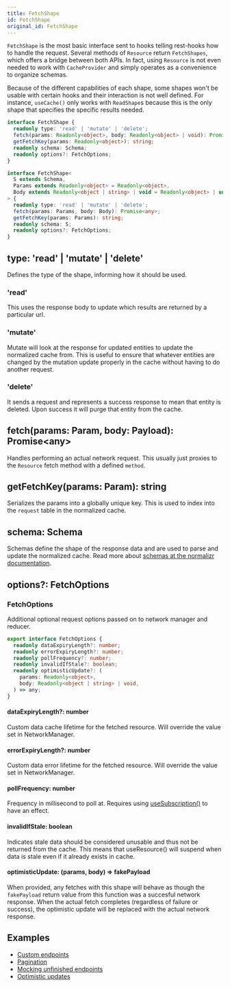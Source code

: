 ```yaml
---
title: FetchShape
id: FetchShape
original_id: FetchShape
---
```


`FetchShape` is the most basic interface sent to hooks telling rest-hooks how to
handle the request. Several methods of `Resource` return `FetchShapes`, which offers a bridge between
both APIs. In fact, using `Resource` is not even needed to work with `CacheProvider` and
simply operates as a convenience to organize schemas.

Because of the different capabilities of each shape, some shapes won't be usable with
certain hooks and their interaction is not well defined. For instance, `useCache()`
only works with `ReadShape`s because this is the only shape that specifies the
specific results needed.

<!--DOCUSAURUS_CODE_TABS-->
<!--Type-->

```typescript
interface FetchShape {
  readonly type: 'read' | 'mutate' | 'delete';
  fetch(params: Readonly<object>, body: Readonly<object> | void): Promise<any>;
  getFetchKey(params: Readonly<object>): string;
  readonly schema: Schema;
  readonly options?: FetchOptions;
}
```

<!--With Generics-->

```typescript
interface FetchShape<
  S extends Schema,
  Params extends Readonly<object> = Readonly<object>,
  Body extends Readonly<object | string> | void = Readonly<object> | undefined
> {
  readonly type: 'read' | 'mutate' | 'delete';
  fetch(params: Params, body: Body): Promise<any>;
  getFetchKey(params: Params): string;
  readonly schema: S;
  readonly options?: FetchOptions;
}
```

<!--END_DOCUSAURUS_CODE_TABS-->

## type: 'read' | 'mutate' | 'delete'

Defines the type of the shape, informing how it should be used.

### 'read'

This uses the response body to update which results are returned by a particular url.

### 'mutate'

Mutate will look at the response for updated entities to update the normalized
cache from. This is useful to ensure that whatever entities are changed by the
mutation update properly in the cache without having to do another request.

### 'delete'

It sends a request and represents a success response to mean that entity is deleted.
Upon success it will purge that entity from the cache.

## fetch(params: Param, body: Payload): Promise\<any\>

Handles performing an actual network request. This usually just proxies to the `Resource`
fetch method with a defined `method`.

## getFetchKey(params: Param): string

Serializes the params into a globally unique key. This is used to index into the `request`
table in the normalized cache.

## schema: Schema

Schemas define the shape of the response data and are used to parse and update
the normalized cache. Read more about [schemas at the normalizr documentation](https://github.com/ntucker/normalizr/blob/master/docs/api.md#schema).

## options?: FetchOptions

### FetchOptions

Additional optional request options passed on to network manager and reducer.

```typescript
export interface FetchOptions {
  readonly dataExpiryLength?: number;
  readonly errorExpiryLength?: number;
  readonly pollFrequency?: number;
  readonly invalidIfStale?: boolean;
  readonly optimisticUpdate?: (
    params: Readonly<object>,
    body: Readonly<object | string> | void,
  ) => any;
}
```

#### dataExpiryLength?: number

Custom data cache lifetime for the fetched resource. Will override the value set in NetworkManager.

#### errorExpiryLength?: number

Custom data error lifetime for the fetched resource. Will override the value set in NetworkManager.

#### pollFrequency: number

Frequency in millisecond to poll at. Requires using [useSubscription()](./useSubscription.md) to have
an effect.

#### invalidIfStale: boolean

Indicates stale data should be considered unusable and thus not be returned from the cache. This means
that useResource() will suspend when data is stale even if it already exists in cache.

#### optimisticUpdate: (params, body) => fakePayload

When provided, any fetches with this shape will behave as though the `fakePayload` return value
from this function was a succesful network response. When the actual fetch completes (regardless
of failure or success), the optimistic update will be replaced with the actual network response.

## Examples

- [Custom endpoints](../guides/endpoints)
- [Pagination](../guides/pagination)
- [Mocking unfinished endpoints](../guides/mocking-unfinished)
- [Optimistic updates](../guides/optimistic-updates)
